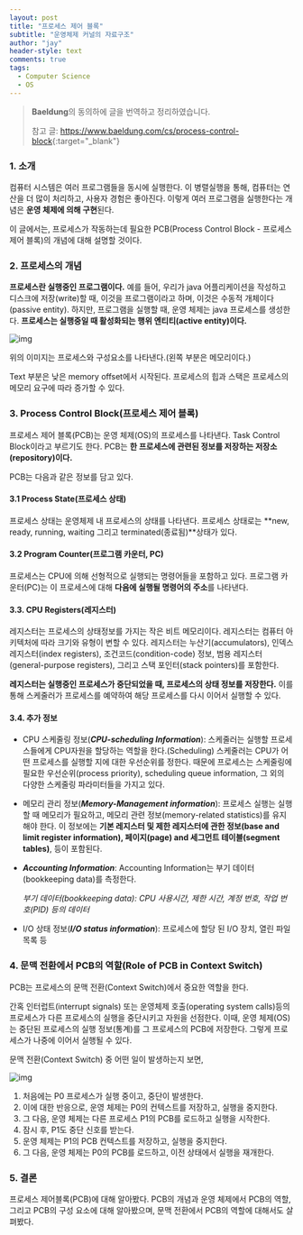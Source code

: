 ```yaml
---
layout: post
title: "프로세스 제어 블록"
subtitle: "운영체제 커널의 자료구조"
author: "jay"
header-style: text
comments: true
tags:
  - Computer Science
  - OS
---
```


> **Baeldung**의 동의하에 글을 번역하고 정리하였습니다.
>
> 참고 글: <https://www.baeldung.com/cs/process-control-block>{:target="_blank"}

### 1. 소개

컴퓨터 시스템은 여러 프로그램들을 동시에 실행한다. 이 병렬실행을 통해, 컴퓨터는 연산을 더 많이 처리하고, 사용자 경험은 좋아진다. 이렇게 여러 프로그램을 실행한다는 개념은 **운영 체제에 의해 구현**된다.

이 글에서는, 프로세스가 작동하는데 필요한 PCB(Process Control Block - 프로세스 제어 블록)의 개념에 대해 설명할 것이다.

### 2. 프로세스의 개념

**프로세스란 실행중인 프로그램이다.** 예를 들어, 우리가 java 어플리케이션을 작성하고 디스크에 저장(write)할 때, 이것을 프로그램이라고 하며, 이것은 수동적 개체이다(passive entity). 하지만, 프로그램을 실행할 때, 운영 체제는 java 프로세스를 생성한다. **프로세스는 실행중일 때 활성화되는  행위 엔티티(active entity)이다.**

![img](https://www.baeldung.com/wp-content/uploads/sites/4/2020/06/ProcessContent-1-189x300-1.png)

위의 이미지는 프로세스와 구성요소를 나타낸다.(왼쪽 부분은 메모리이다.)

Text 부분은 낮은 memory offset에서 시작된다. 프로세스의 힙과 스택은 프로세스의 메모리 요구에 따라 증가할 수 있다.

### 3. Process Control Block(프로세스 제어 블록)

프로세스 제어 블록(PCB)는 운영 체제(OS)의 프로세스를 나타낸다. Task Control Block이라고 부르기도 한다. PCB는 **한 프로세스에 관련된 정보를 저장하는 저장소(repository)이다.**

PCB는 다음과 같은 정보를 담고 있다.

#### 3.1 Process State(프로세스 상태)

프로세스 상태는 운영체제 내 프로세스의 상태를 나타낸다. 프로세스 상태로는 **new, ready, running, waiting 그리고 terminated(종료됨)**상태가 있다.

#### 3.2 Program Counter(프로그램 카운터, PC)

프로세스는 CPU에 의해 선형적으로 실행되는 명령어들을 포함하고 있다. 프로그램 카운터(PC)는 이 프로세스에 대해 **다음에 실행될 명령어의 주소**를 나타낸다.

#### 3.3. CPU Registers(레지스터)

레지스터는 프로세스의 상태정보를 가지는 작은 비트 메모리이다. 레지스터는 컴퓨터 아키텍처에 따라 크기와 유형이 변할 수 있다. 레지스터는 누산기(accumulators), 인덱스 레지스터(index registers), 조건코드(condition-code) 정보, 범용 레지스터(general-purpose registers), 그리고 스택 포인터(stack pointers)를 포함한다. 

**레지스터는 실행중인 프로세스가 중단되었을 때, 프로세스의 상태 정보를 저장한다.** 이를 통해 스케줄러가 프로세스를 예약하여 해당 프로세스를 다시 이어서 실행할 수 있다.

#### 3.4. 추가 정보

- CPU 스케줄링 정보(***CPU-scheduling Information***): 스케줄러는 실행할 프로세스들에게 CPU자원을 할당하는 역할을 한다.(Scheduling)  스케줄러는 CPU가 어떤 프로세스를 실행할 지에 대한 우선순위를 정한다. 때문에 프로세스는 스케줄링에 필요한 우선순위(process priority), scheduling queue information, 그 외의 다양한 스케줄링 파라미터들을 가지고 있다.

- 메모리 관리 정보(***Memory-Management information***): 프로세스 실행는 실행할 때 메모리가 필요하고, 메모리 관련 정보(memory-related statistics)를 유지해야 한다. 이 정보에는 **기본 레지스터 및 제한 레지스터에 관한 정보(base and limit register information), 페이지(page) and 세그먼트 테이블(segment tables)**, 등이 포함된다.

- ***Accounting Information***: Accounting Information는 부기 데이터(bookkeeping data)를 측정한다.

  *부기 데이터(bookkeeping data): CPU 사용시간, 제한 시간, 계정 번호, 작업 번호(PID) 등의 데이터*

- I/O 상태 정보(***I/O status information***): 프로세스에 할당 된 I/O 장치, 열린 파일 목록 등

### 4. 문맥 전환에서 PCB의 역할(Role of PCB in Context Switch)

PCB는 프로세스의 문맥 전환(Context Switch)에서 중요한 역할을 한다.

간혹 인터럽트(interrupt signals) 또는 운영체제 호출(operating system calls)등의 프로세스가 다른 프로세스의 실행을 중단시키고 자원을 선점한다. 이때, 운영 체제(OS)는 중단된 프로세스의 실행 정보(통계)를 그 프로세스의 PCB에 저장한다. 그렇게 프로세스가 나중에 이어서 실행될 수 있다.

문맥 전환(Context Switch) 중 어떤 일이 발생하는지 보면,

![img](https://www.baeldung.com/wp-content/uploads/sites/4/2020/06/ProcessContent-Context-Switch-1-300x284-1.png)

1. 처음에는 P0 프로세스가 실행 중이고, 중단이 발생한다.
2. 이에 대한 반응으로, 운영 체제는 P0의 컨텍스트를 저장하고, 실행을 중지한다.
3. 그 다음, 운영 체제는 다른 프로세스 P1의 PCB를 로드하고 실행을 시작한다.
4. 잠시 후, P1도 중단 신호를 받는다.
5. 운영 체제는 P1의 PCB 컨텍스트를 저장하고, 실행을 중지한다.
6. 그 다음, 운영 체제는 P0의 PCB를 로드하고, 이전 상태에서 실행을 재개한다.

### 5. 결론

프로세스 제어블록(PCB)에 대해 알아봤다. PCB의 개념과 운영 체제에서 PCB의 역할, 그리고 PCB의 구성 요소에 대해 알아봤으며, 문맥 전환에서 PCB의 역할에 대해서도 살펴봤다.